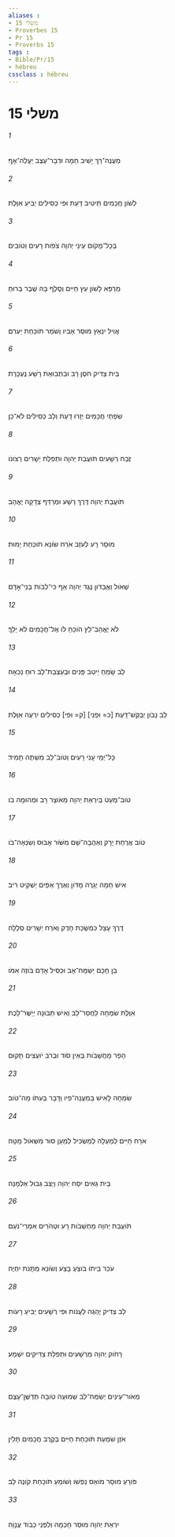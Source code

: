 ```yaml
---
aliases : 
- משלי 15
- Proverbes 15
- Pr 15
- Proverbs 15
tags : 
- Bible/Pr/15
- hébreu
cssclass : hébreu
---
```


# משלי 15

###### 1
מַעֲנֶה־רַּךְ יָשִׁיב חֵמָה וּדְבַר־עֶצֶב יַעֲלֶה־אָף׃
###### 2
לְשֹׁון חֲכָמִים תֵּיטִיב דָּעַת וּפִי כְסִילִים יַבִּיעַ אִוֶּלֶת׃
###### 3
בְּכָל־מָקֹום עֵינֵי יְהוָה צֹפֹות רָעִים וְטֹובִים׃
###### 4
מַרְפֵּא לָשֹׁון עֵץ חַיִּים וְסֶלֶף בָּהּ שֶׁבֶר בְּרוּחַ׃
###### 5
אֱוִיל יִנְאַץ מוּסַר אָבִיו וְשֹׁמֵר תֹּוכַחַת יַעְרִם׃
###### 6
בֵּית צַדִּיק חֹסֶן רָב וּבִתְבוּאַת רָשָׁע נֶעְכָּרֶת׃
###### 7
שִׂפְתֵי חֲכָמִים יְזָרוּ דָעַת וְלֵב כְּסִילִים לֹא־כֵן׃
###### 8
זֶבַח רְשָׁעִים תֹּועֲבַת יְהוָה וּתְפִלַּת יְשָׁרִים רְצֹונֹו׃
###### 9
תֹּועֲבַת יְהוָה דֶּרֶךְ רָשָׁע וּמְרַדֵּף צְדָקָה יֶאֱהָב׃
###### 10
מוּסָר רָע לְעֹזֵב אֹרַח שֹׂונֵא תֹוכַחַת יָמוּת׃
###### 11
שְׁאֹול וַאֲבַדֹּון נֶגֶד יְהוָה אַף כִּי־לִבֹּות בְּנֵי־אָדָם׃
###### 12
לֹא יֶאֱהַב־לֵץ הֹוכֵחַ לֹו אֶל־חֲכָמִים לֹא יֵלֵךְ׃
###### 13
לֵב שָׂמֵחַ יֵיטִב פָּנִים וּבְעַצְּבַת־לֵב רוּחַ נְכֵאָה׃
###### 14
לֵב נָבֹון יְבַקֶּשׁ־דָּעַת [כ= וּפְנֵי] [ק= וּפִי] כְסִילִים יִרְעֶה אִוֶּלֶת׃
###### 15
כָּל־יְמֵי עָנִי רָעִים וְטֹוב־לֵב מִשְׁתֶּה תָמִיד׃
###### 16
טֹוב־מְעַט בְּיִרְאַת יְהוָה מֵאֹוצָר רָב וּמְהוּמָה בֹו׃
###### 17
טֹוב אֲרֻחַת יָרָק וְאַהֲבָה־שָׁם מִשֹּׁור אָבוּס וְשִׂנְאָה־בֹו׃
###### 18
אִישׁ חֵמָה יְגָרֶה מָדֹון וְאֶרֶך אַפַּיִם יַשְׁקִיט רִיב׃
###### 19
דֶּרֶךְ עָצֵל כִּמְשֻׂכַת חָדֶק וְאֹרַח יְשָׁרִים סְלֻלָה׃
###### 20
בֵּן חָכָם יְשַׂמַּח־אָב וּכְסִיל אָדָם בֹּוזֶה אִמֹּו׃
###### 21
אִוֶּלֶת שִׂמְחָה לַחֲסַר־לֵב וְאִישׁ תְּבוּנָה יְיַשֶּׁר־לָכֶת׃
###### 22
הָפֵר מַחֲשָׁבֹות בְּאֵין סֹוד וּבְרֹב יֹועֲצִים תָּקוּם׃
###### 23
שִׂמְחָה לָאִישׁ בְּמַעֲנֵה־פִיו וְדָבָר בְּעִתֹּו מַה־טֹּוב׃
###### 24
אֹרַח חַיִּים לְמַעְלָה לְמַשְׂכִּיל לְמַעַן סוּר מִשְּׁאֹול מָטָּה׃
###### 25
בֵּית גֵּאִים יִסַּח יְהוָה וְיַצֵּב גְּבוּל אַלְמָנָה׃
###### 26
תֹּועֲבַת יְהוָה מַחְשְׁבֹות רָע וּטְהֹרִים אִמְרֵי־נֹעַם׃
###### 27
עֹכֵר בֵּיתֹו בֹּוצֵעַ בָּצַע וְשֹׂונֵא מַתָּנֹת יִחְיֶה׃
###### 28
לֵב צַדִּיק יֶהְגֶּה לַעֲנֹות וּפִי רְשָׁעִים יַבִּיעַ רָעֹות׃
###### 29
רָחֹוק יְהוָה מֵרְשָׁעִים וּתְפִלַּת צַדִּיקִים יִשְׁמָע׃
###### 30
מְאֹור־עֵינַיִם יְשַׂמַּח־לֵב שְׁמוּעָה טֹובָה תְּדַשֶּׁן־עָצֶם׃
###### 31
אֹזֶן שֹׁמַעַת תֹּוכַחַת חַיִּים בְּקֶרֶב חֲכָמִים תָּלִין׃
###### 32
פֹּורֵעַ מוּסָר מֹואֵס נַפְשֹׁו וְשֹׁומֵעַ תֹּוכַחַת קֹונֶה לֵּב׃
###### 33
יִרְאַת יְהוָה מוּסַר חָכְמָה וְלִפְנֵי כָבֹוד עֲנָוָה׃
